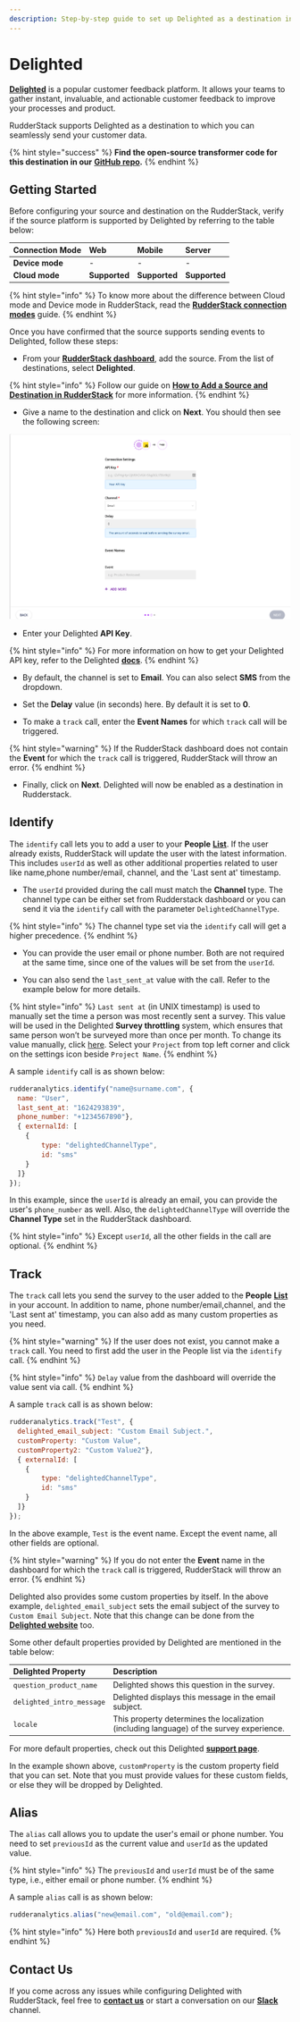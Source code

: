 ```yaml
---
description: Step-by-step guide to set up Delighted as a destination in RudderStack.
---
```


# Delighted

[**Delighted**](https://delighted.com/) is a popular customer feedback platform. It allows your teams to gather instant, invaluable, and actionable customer feedback to improve your processes and product.

RudderStack supports Delighted as a destination to which you can seamlessly send your customer data.

{% hint style="success" %}
**Find the open-source transformer code for this destination in our** [**GitHub repo**](https://github.com/rudderlabs/rudder-transformer/tree/master/v0/destinations/delighted)**.**
{% endhint %}

## Getting Started

Before configuring your source and destination on the RudderStack, verify if the source platform is supported by Delighted by referring to the table below:

| **Connection Mode** | **Web**       | **Mobile**    | **Server**    |
| :------------------ | :------------ | :------------ | :------------ |
| **Device mode**     | -             | -             | -             |
| **Cloud** **mode**  | **Supported** | **Supported** | **Supported** |

{% hint style="info" %}
To know more about the difference between Cloud mode and Device mode in RudderStack, read the [**RudderStack connection modes**](https://docs.rudderstack.com/get-started/rudderstack-connection-modes) guide.
{% endhint %}

Once you have confirmed that the source supports sending events to Delighted, follow these steps:

* From your [**RudderStack dashboard**](https://app.rudderstack.com/), add the source. From the list of destinations, select **Delighted**.

{% hint style="info" %}
Follow our guide on [**How to Add a Source and Destination in RudderStack**](https://docs.rudderstack.com/how-to-guides/adding-source-and-destination-rudderstack) for more information.
{% endhint %}

* Give a name to the destination and click on **Next**. You should then see the following screen:

![Delighted Connection Settings](../../.gitbook/assets/Delighted.png)

* Enter your Delighted **API Key**.

{% hint style="info" %}
For more information on how to get your Delighted API key, refer to the Delighted [**docs**](https://app.delighted.com/docs/api).
{% endhint %}

* By default, the channel is set to **Email**. You can also select **SMS** from the dropdown.

* Set the **Delay** value (in seconds) here. By default it is set to **0**.

* To make a `track` call, enter the **Event Names** for which `track` call will be triggered.

{% hint style="warning" %}
If the RudderStack dashboard does not contain the **Event** for which the `track` call is triggered, RudderStack will throw an error.
{% endhint %}

* Finally, click on **Next**. Delighted will now be enabled as a destination in Rudderstack.

## Identify

The `identify` call lets you to add a user to your **People** [**List**](https://app.delighted.com/people). If the user already exists, RudderStack will update the user with the latest information. This includes `userId` as well as other additional properties related to user like name,phone number/email, channel, and the 'Last sent at' timestamp.

* The `userId` provided during the call must match the **Channel** type. The channel type can be either set from Rudderstack dashboard or you can send it via the `identify` call with the parameter `DelightedChannelType`.

{% hint style="info" %}
The channel type set via the `identify` call will get a higher precedence.
{% endhint %}

* You can provide the user email or phone number. Both are not required at the same time, since one of the values will be set from the `userId`.

* You can also send the `last_sent_at` value with the call. Refer to the example below for more details.

{% hint style="info" %}
`Last sent at` (in UNIX timestamp) is used to manually set the time a person was most recently sent a survey. This value will be used in the Delighted **Survey throttling** system, which ensures that same person won’t be surveyed more than once per month. To change its value manually, click [here](https://app.delighted.com/dashboard). Select your `Project` from top left corner and click on the settings icon beside `Project Name`.
{% endhint %}

A sample `identify` call is as shown below:

```javascript
rudderanalytics.identify("name@surname.com", {
  name: "User",
  last_sent_at: "1624293839",
  phone_number: "+1234567890"},
  { externalId: [
    {
        type: "delightedChannelType",
        id: "sms"
    } 
  ]}
});
```

In this example, since the `userId` is already an email, you can provide the user's `phone_number` as well. Also, the `delightedChannelType` will override the **Channel Type** set in the RudderStack dashboard.

{% hint style="info" %}
Except `userId`, all the other fields in the call are optional.
{% endhint %}

## Track

The `track` call lets you send the survey to the user added to the **People** [**List**](https://app.delighted.com/people) in your account. In addition to name, phone number/email,channel, and the 'Last sent at' timestamp, you can also add as many custom properties as you need.

{% hint style="warning" %}
If the user does not exist, you cannot make a `track` call. You need to first add the user in the People list via the `identify` call.
{% endhint %}

{% hint style="info" %}
`Delay` value from the dashboard will override the value sent via call.
{% endhint %}

A sample `track` call is as shown below:

```javascript
rudderanalytics.track("Test", {
  delighted_email_subject: "Custom Email Subject.",
  customProperty: "Custom Value",
  customProperty2: "Custom Value2"},
  { externalId: [
    {
        type: "delightedChannelType",
        id: "sms"
    } 
  ]}
});
```

In the above example, `Test` is the event name. Except the event name, all other fields are optional.

{% hint style="warning" %}
If you do not enter the **Event** name in the dashboard for which the `track` call is triggered, RudderStack will throw an error.
{% endhint %}

Delighted also provides some custom properties by itself. In the above example, `delighted_email_subject` sets the email subject of the survey to `Custom Email Subject`. Note that this change can be done from the [**Delighted website**](https://app.delighted.com/platforms) too.

Some other default properties provided by Delighted are mentioned in the table below:

| **Delighted Property** | **Description** |
| :--- | :--- |
| `question_product_name` | Delighted shows this question in the survey. |
| `delighted_intro_message` | Delighted displays this message in the email subject. |
| `locale` | This property determines the localization (including language) of the survey experience. |

For more default properties, check out this Delighted [**support page**](https://help.delighted.com/article/577-special-properties).

In the example shown above, `customProperty` is the custom property field that you can set. Note that you must provide values for these custom fields, or else they will be dropped by Delighted.

## Alias

The `alias` call allows you to update the user's email or phone number. You need to set `previousId` as the current value and `userId` as the updated value.

{% hint style="info" %}
The `previousId` and `userId` must be of the same type, i.e., either email or phone number.
{% endhint %}

A sample `alias` call is as shown below:

```javascript
rudderanalytics.alias("new@email.com", "old@email.com");
```

{% hint style="info" %}
Here both `previousId` and `userId` are required.
{% endhint %}
## Contact Us

If you come across any issues while configuring Delighted with RudderStack, feel free to [**contact us**](mailto:%20docs@rudderstack.com) or start a conversation on our [**Slack**](https://resources.rudderstack.com/join-rudderstack-slack) channel.
